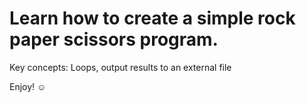 # Learn how to create a simple rock paper scissors program.
Key concepts:
Loops, output results to an external file

Enjoy! ☺️
